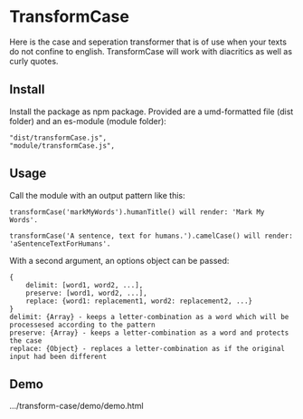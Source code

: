 # TransformCase

Here is the case and seperation transformer that is of use
when your texts do not confine to english.
TransformCase will work with diacritics as well as curly quotes.

## Install

Install the package as npm package. Provided are
a umd-formatted file (dist folder)
and an es-module (module folder):

    "dist/transformCase.js",
    "module/transformCase.js",

## Usage

Call the module with an output pattern like this:

    transformCase('markMyWords').humanTitle() will render: 'Mark My Words'.

    transformCase('A sentence, text for humans.').camelCase() will render: 'aSentenceTextForHumans'.

With a second argument, an options object can be passed:

    {
        delimit: [word1, word2, ...],
        preserve: [word1, word2, ...],
        replace: {word1: replacement1, word2: replacement2, ...}
    }
    delimit: {Array} - keeps a letter-combination as a word which will be processesed according to the pattern
    preserve: {Array} - keeps a letter-combination as a word and protects the case
    replace: {Object} - replaces a letter-combination as if the original input had been different

## Demo

.../transform-case/demo/demo.html
